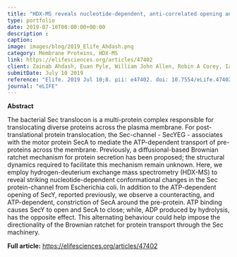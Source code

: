 ```yaml
---
title: "HDX-MS reveals nucleotide-dependent, anti-correlated opening and closure of SecA and SecY channels of the bacterial translocon"
type: portfolio
date: 2019-07-10T00:00:00+00:00
description :
caption:
image: images/blog/2019_Elife_Ahdash.png
category: Membrane Proteins, HDX-MS
link: https://elifesciences.org/articles/47402
client: Zainab Ahdash, Euan Pyle, William John Allen, Robin A Corey, Ian Collinson, Argyris Politis
submitDate: July 10 2019
reference: "Elife. 2019 Jul 10;8. pii: e47402. doi: 10.7554/eLife.47402."
journal: "eLIFE"
---
```


**Abstract**

The bacterial Sec translocon is a multi-protein complex responsible for translocating diverse proteins across the plasma membrane. For post-translational protein translocation, the Sec-channel - SecYEG - associates with the motor protein SecA to mediate the ATP-dependent transport of pre-proteins across the membrane. Previously, a diffusional-based Brownian ratchet mechanism for protein secretion has been proposed; the structural dynamics required to facilitate this mechanism remain unknown. Here, we employ hydrogen-deuterium exchange mass spectrometry (HDX-MS) to reveal striking nucleotide-dependent conformational changes in the Sec protein-channel from Escherichia coli. In addition to the ATP-dependent opening of SecY, reported previously, we observe a counteracting, and ATP-dependent, constriction of SecA around the pre-protein. ATP binding causes SecY to open and SecA to close; while, ADP produced by hydrolysis, has the opposite effect. This alternating behaviour could help impose the directionality of the Brownian ratchet for protein transport through the Sec machinery.

**Full article:** https://elifesciences.org/articles/47402
